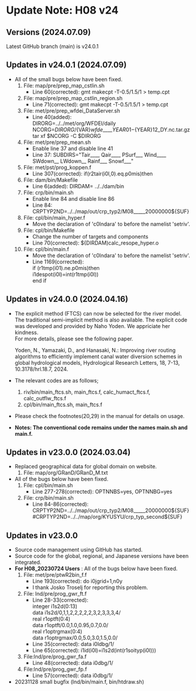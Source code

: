 # Update Note: H08 v24

## Versions (2024.07.09)
Latest GitHub branch (main) is v24.0.1

## Updates in v24.0.1 (2024.07.09)
- All of the small bugs below have been fixed.
    1. File: map/pre/prep_map_cstlin.sh
         - Line 60(corrected): gmt makecpt -T-0.5/1.5/1 > temp.cpt
    2. File: map/pre/prep_map_cstlin_region.sh
         - Line 71(corrected): gmt makecpt -T-0.5/1.5/1 > temp.cpt
    3. File: met/pre/prep_wfdei_DataServer.sh
         - Line 40(added):
           <br> DIRORG=../../met/org/WFDEI/daily
           <br> NCORG=${DIRORG}/${VAR}_wfde_____${YEAR}01-${YEAR}12_DY.nc.tar.gz
           <br> tar xf $NCORG -C $DIRORG
    4. File: met/pre/prep_mean.sh
         - Enable line 37 and disable line 41
         - Line 37: SUBDIRS="Tair____ Qair____ PSurf___ Wind____ SWdown__ LWdown__ Rainf___ Snowf___"
    5. File: met/pst/prog_koppen.f
         - Line 307(corrected): if(r2tair(i0l,0).eq.p0mis)then
    6. File: dam/bin/Makefile
         - Line 6(added): DIRDAM= ../../dam/bin
    7. File: crp/bin/main.sh
         - Enable line 84 and disable line 86
         - Line 84: CRPTYP2ND=../../map/out/crp_typ2/M08_____20000000${SUF}
    8. File: cpl/bin/main_hyper.f
         - Move the declaration of 'c0lndara' to before the namelist 'setriv'.
    9. File: cpl/bin/Makefile
         - Change the number of targets and components
         - Line 70(corrected): ${DIRDAM)calc_resope_hyper.o
    10. File: cpl/bin/main.f
         - Move the declaration of 'c0lndara' to before the namelist 'setriv'.
         - Line 1169(corrected):
           <br>if (r1tmp(i01).ne.p0mis)then
           <br>   i1despot(i0l)=int(r1tmp(i0l))
           <br>end if

## Updates in v24.0.0 (2024.04.16)
- The explicit method (FTCS) can now be selected for the river model. The traditional semi-implicit method is also available.
  The explicit code was developed and provided by Naho Yoden. We appriciate her kindness.
  <br> For more details, please see the following paper.
  
  Yoden, N., Yamazaki, D., and Hanasaki, N.: Improving river routing algorithms to efficiently implement canal water diversion schemes in global hydrological models, Hydrological   Research Letters, 18, 7-13, 10.3178/hrl.18.7, 2024. 
- The relevant codes are as follows;
     1. riv/bin/main_ftcs.sh, main_ftcs.f, calc_humact_ftcs.f, calc_outflw_ftcs.f
     2. cpl/bin/main_ftcs.sh, main_ftcs.f
- Please check the footnotes(20,29) in the manual for details on usage.
- **Notes: The conventional code remains under the names main.sh and main.f.**

## Updates in v23.0.0 (2024.03.04)
- Replaced geographical data for global domain on website.
     1. File: map/org/GRanD/GRanD_M.txt
- All of the bugs below have been fixed.
     1. File: cpl/bin/main.sh
          - Line 277-278(corrected): OPTNNBS=yes, OPTNNBG=yes
     2. File: crp/bin/main.sh
          - Line 84-86(corrected): CRPTYP2ND=../../map/out/crp_typ2/M08_____20000000${SUF}
                                   #CRPTYP2ND=../../map/org/KYUSYU/crp_typ_second${SUF}
            
## Updates in v23.0.0
- Source code management using GitHub has started.
- Source code for the global, regional, and Japanese versions have been integrated.
- **For H08_20230724 Users** : All of the bugs below have been fixed.
     1. File: met/pre/ptwR2bin_f.f
          - Line 193(corrected): do i0jgrid=1,n0y
          - I thank Josko Troselj for reporting this problem.
     3. File: lnd/pre/prog_gwr_ft.f
          - Line 28-33(corrected):
            <br> integer i1s2d(0:13) 
            <br> data i1s2d/0,1,1,2,2,2,2,2,3,2,3,3,3,4/ 
            <br> real r1optft(0:4) 
            <br> data r1optft/0.0,1.0,0.95,0.7,0.0/ 
            <br> real r1optrgmax(0:4) 
            <br> data r1optrgmax/0.0,5.0,3.0,1.5,0.0/
          - Line 35(corrected): data i0ldbg/1/ 
          - Line 65(corrected):  i1id(i0l)=i1s2d(int(r1soityp(i0l)))
     4. File:lnd/pre/prog_gwr_fa.f
          - Line 48(corrected): data i0dbg/1/
     5. File:lnd/pre/prog_gwr_fp.f
          - Line 57(corrected): data i0dbg/1/
- 20231128 small bugfix (lnd/bin/main.f, bin/htdraw.sh)
